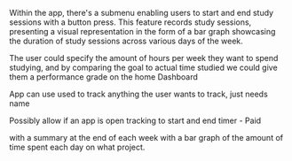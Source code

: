 Within the app, there's a submenu enabling users to start and end study sessions with a button press. This feature records study sessions, presenting a visual representation in the form of a bar graph showcasing the duration of study sessions across various days of the week.

The user could specify the amount of hours per week they want to spend studying, and by comparing the goal to actual time studied we could give them a performance grade on the home Dashboard

App can use used to track anything the user wants to track, just needs name

Possibly allow if an app is open tracking to start and end timer - Paid

with a summary at the end of each week with a bar graph of the amount of time spent each day on what project.